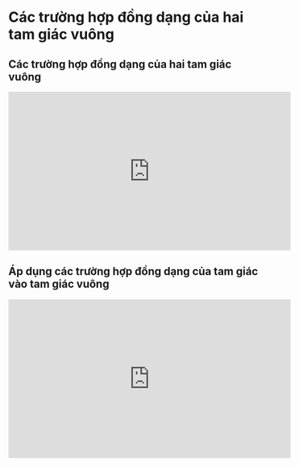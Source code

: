 # Các trường hợp đồng dạng của hai tam giác vuông
## Các trường hợp đồng dạng của hai tam giác vuông
<iframe width="560" height="315" src="https://www.youtube.com/embed/2nc-nQvzQkE?si=JzVC045CP3ymJYr4" title="YouTube video player" frameborder="0" allow="accelerometer; autoplay; clipboard-write; encrypted-media; gyroscope; picture-in-picture; web-share" referrerpolicy="strict-origin-when-cross-origin" allowfullscreen></iframe>

## Áp dụng các trường hợp đồng dạng của tam giác vào tam giác vuông
<iframe width="560" height="315" src="https://www.youtube.com/embed/77yT23AZCfI?si=25gfLFRzmDEDk5pp" title="YouTube video player" frameborder="0" allow="accelerometer; autoplay; clipboard-write; encrypted-media; gyroscope; picture-in-picture; web-share" referrerpolicy="strict-origin-when-cross-origin" allowfullscreen></iframe>
